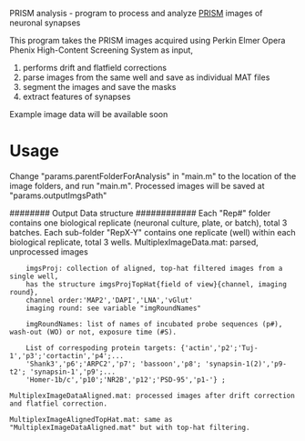 PRISM analysis - program to process and analyze [PRISM](http://www.biorxiv.org/content/early/2017/02/25/111625) images of neuronal synapses 

This program takes the PRISM images acquired using Perkin Elmer Opera Phenix High-Content Screening System as input, 
1. performs drift and flatfield corrections
2. parse images from the same well and save as individual MAT files
3. segment the images and save the masks
4. extract features of synapses 

Example image data will be available soon

# Usage
Change "params.parentFolderForAnalysis" in "main.m" to the location of the image folders, and run "main.m".
Processed images will be saved at "params.outputImgsPath"

######## Output Data structure ############
Each "Rep#" folder contains one biological replicate (neuronal culture, plate, or batch), total 3 batches. 
Each sub-folder "RepX-Y" contains one replicate (well) within each biological replicate, total 3 wells. 
	MultiplexImageData.mat: parsed, unprocessed images
	
		imgsProj: collection of aligned, top-hat filtered images from a single well, 
		has the structure imgsProjTopHat{field of view}{channel, imaging round}, 
		channel order:'MAP2','DAPI','LNA','vGlut'
		imaging round: see variable "imgRoundNames"
		
		imgRoundNames: list of names of incubated probe sequences (p#), wash-out (WO) or not, exposure time (#S). 
		
		List of correspoding protein targets: {'actin','p2';'Tuj-1','p3';'cortactin','p4';...
        'Shank3','p6';'ARPC2','p7'; 'bassoon','p8'; 'synapsin-1(2)','p9-t2'; 'synapsin-1','p9';...
        'Homer-1b/c','p10';'NR2B','p12';'PSD-95','p1-'} ;
		
	MultiplexImageDataAligned.mat: processed images after drift correction and flatfiel correction.
	
	MultiplexImageAlignedTopHat.mat: same as "MultiplexImageDataAligned.mat" but with top-hat filtering.